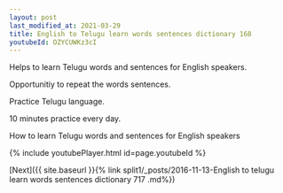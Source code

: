 ```yaml
---
layout: post
last_modified_at: 2021-03-29
title: English to Telugu learn words sentences dictionary 168 
youtubeId: OZYCUWKz3cI
---
```

 
 
Helps to learn Telugu words and sentences for English speakers.

Opportunitiy to repeat the words sentences. 

Practice Telugu language. 
 
10 minutes practice every day. 
 
How to learn Telugu words and sentences for English speakers 
 
{% include youtubePlayer.html id=page.youtubeId %}
 
 
[Next]({{ site.baseurl }}{% link  split1/_posts/2016-11-13-English to telugu learn words sentences dictionary 717 .md%})
 
